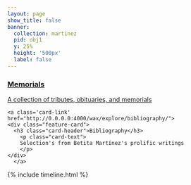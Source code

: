 ```yaml
---
layout: page
show_title: false
banner:
  collection: martinez
  pid: obj1
  y: 25%
  height: '500px'
  label: false
---
```


<div class="feature-cards-container">
<a class='card-link' href="http://0.0.0.0:4000/wax/explore/memorials/">
  <div class="feature-card">
    <h3 class="card-header">Memorials</h3>
      <p class="card-text">
      A collection of tributes, obituaries, and memorials
      </p>
    </div>
    </a>


    <a class='card-link' href="http://0.0.0.0:4000/wax/explore/bibliography/">
    <div class="feature-card">
      <h3 class="card-header">Bibliography</h3>
        <p class="card-text">
        Selection's from Betita Martínez's prolific writings
        </p>
    </div>
      </a>
</div>
<div class='timeline-embed full-width'>
  <div class='timeline-inner'>
{% include timeline.html %}
  </div>
</div>
